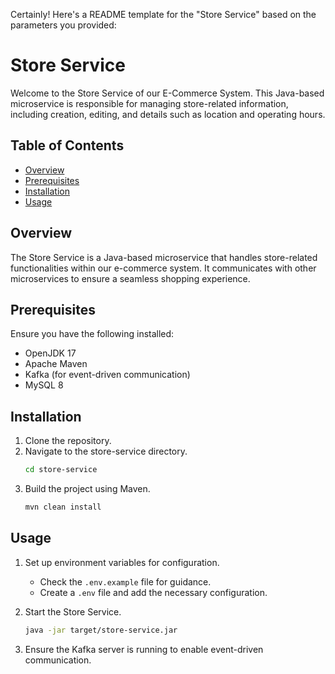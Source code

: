 Certainly! Here's a README template for the "Store Service" based on the parameters you provided:


# Store Service

Welcome to the Store Service of our E-Commerce System. This Java-based microservice is responsible for managing store-related information, including creation, editing, and details such as location and operating hours.

## Table of Contents

- [Overview](#overview)
- [Prerequisites](#prerequisites)
- [Installation](#installation)
- [Usage](#usage)

## Overview

The Store Service is a Java-based microservice that handles store-related functionalities within our e-commerce system. It communicates with other microservices to ensure a seamless shopping experience.

## Prerequisites

Ensure you have the following installed:

- OpenJDK 17
- Apache Maven
- Kafka (for event-driven communication)
- MySQL 8

## Installation

1. Clone the repository.
2. Navigate to the store-service directory.
   ```bash
   cd store-service
   ```
3. Build the project using Maven.
   ```bash
   mvn clean install
   ```

## Usage

1. Set up environment variables for configuration.
   - Check the `.env.example` file for guidance.
   - Create a `.env` file and add the necessary configuration.

2. Start the Store Service.
   ```bash
   java -jar target/store-service.jar
   ```

3. Ensure the Kafka server is running to enable event-driven communication.
